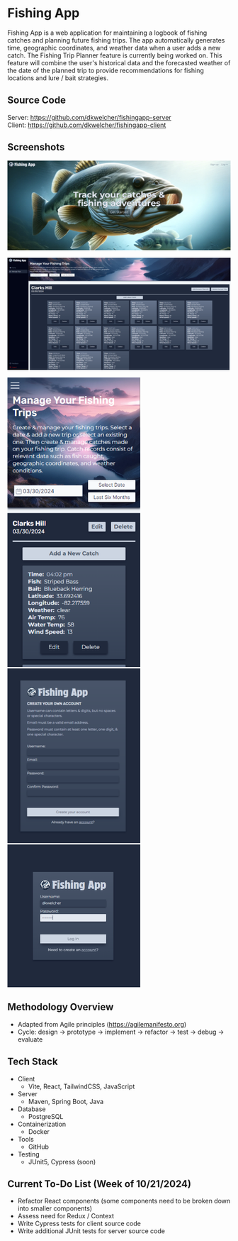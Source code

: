 # Fishing App

Fishing App is a web application for maintaining a logbook of fishing catches and planning future fishing trips. The app automatically generates time, geographic coordinates, and weather data when a user adds a new catch. The Fishing Trip Planner feature is currently being worked on. This feature will combine the user's historical data and the forecasted weather of the date of the planned trip to provide recommendations for fishing locations and lure / bait strategies.

## Source Code

Server: https://github.com/dkwelcher/fishingapp-server<br>
Client: https://github.com/dkwelcher/fishingapp-client

## Screenshots

![Screenshot of the Fishing App landing page hero for desktop that shows largemouth bass swimming in a lake with text describing the primary purpose of the application](/screenshots/fa-landingpage-hero-desktop.PNG?raw=true "Fishing App landing page hero section")

![Screenshot of the Fishing App manage trips dashboard view on desktop that shows fishery information and catch data for the user as well as buttons and inputs that allows the user to manage that data](/screenshots/fa-managetrips-desktop.PNG?raw=true "Fishing App manage trips dashboard view on desktop")

<div float="left">
    <img src="screenshots/fa-managetrips-mobile.PNG" width="300"/>
    <img src="screenshots/fa-signup.PNG" width="300"/>
    <img src="screenshots/fa-login.PNG" width="300" />
</div>

## Methodology Overview

- Adapted from Agile principles (https://agilemanifesto.org)
- Cycle: design -> prototype -> implement -> refactor -> test -> debug -> evaluate

## Tech Stack

- Client
  - Vite, React, TailwindCSS, JavaScript
- Server
  - Maven, Spring Boot, Java
- Database
  - PostgreSQL
- Containerization
  - Docker
- Tools
  - GitHub
- Testing
  - JUnit5, Cypress (soon)

## Current To-Do List (Week of 10/21/2024)

- Refactor React components (some components need to be broken down into smaller components)
- Assess need for Redux / Context
- Write Cypress tests for client source code
- Write additional JUnit tests for server source code
